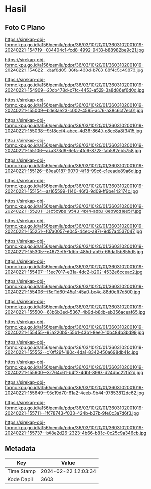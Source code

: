 # Hasil

## Foto C Plano

https://sirekap-obj-formc.kpu.go.id/a156/pemilu/pdpr/36/03/10/20/01/3603102001019-20240221-154719--034404c1-fcd8-4992-9433-b88982be9c21.jpg

https://sirekap-obj-formc.kpu.go.id/a156/pemilu/pdpr/36/03/10/20/01/3603102001019-20240221-154822--daaf8d05-36fa-430d-b788-88f4c5c49873.jpg

https://sirekap-obj-formc.kpu.go.id/a156/pemilu/pdpr/36/03/10/20/01/3603102001019-20240221-154909--20cb478d-c7fc-4453-a529-3a8d86ef6d0d.jpg

https://sirekap-obj-formc.kpu.go.id/a156/pemilu/pdpr/36/03/10/20/01/3603102001019-20240221-155009--bde3ae23-c002-4595-ac76-a38c6cf7ec01.jpg

https://sirekap-obj-formc.kpu.go.id/a156/pemilu/pdpr/36/03/10/20/01/3603102001019-20240221-155038--95f8ccf4-abce-4d36-8649-c8ec8a8f3415.jpg

https://sirekap-obj-formc.kpu.go.id/a156/pemilu/pdpr/36/03/10/20/01/3603102001019-20240221-155106--a4a373d9-6efa-4fc6-8728-fab582eb5758.jpg

https://sirekap-obj-formc.kpu.go.id/a156/pemilu/pdpr/36/03/10/20/01/3603102001019-20240221-155126--80ea0187-9070-4f18-99c6-c1eeade89a6d.jpg

https://sirekap-obj-formc.kpu.go.id/a156/pemilu/pdpr/36/03/10/20/01/3603102001019-20240221-155154--aa165599-1140-46f3-9d09-ff9be142174c.jpg

https://sirekap-obj-formc.kpu.go.id/a156/pemilu/pdpr/36/03/10/20/01/3603102001019-20240221-155201--3ec5c9b8-9543-4b14-adb0-8eb9cd1ee51f.jpg

https://sirekap-obj-formc.kpu.go.id/a156/pemilu/pdpr/36/03/10/20/01/3603102001019-20240221-155251--f07a0057-e0c5-44ec-a87e-9d57a4537047.jpg

https://sirekap-obj-formc.kpu.go.id/a156/pemilu/pdpr/36/03/10/20/01/3603102001019-20240221-155305--e4672ef5-1dbb-485d-ab9b-66daf5b855d5.jpg

https://sirekap-obj-formc.kpu.go.id/a156/pemilu/pdpr/36/03/10/20/01/3603102001019-20240221-155407--15ec7017-e31a-4dc2-b202-4532e6cceac2.jpg

https://sirekap-obj-formc.kpu.go.id/a156/pemilu/pdpr/36/03/10/20/01/3603102001019-20240221-155406--f8cf1d60-45a1-45a0-bc4c-88d0eff7d500.jpg

https://sirekap-obj-formc.kpu.go.id/a156/pemilu/pdpr/36/03/10/20/01/3603102001019-20240221-155500--68b6b3ed-5367-4b9d-b8db-eb356aceaf65.jpg

https://sirekap-obj-formc.kpu.go.id/a156/pemilu/pdpr/36/03/10/20/01/3603102001019-20240221-155455--95a220b5-55b1-43b1-8ee0-10b484b3bd99.jpg

https://sirekap-obj-formc.kpu.go.id/a156/pemilu/pdpr/36/03/10/20/01/3603102001019-20240221-155552--c10ff29f-180c-4da1-8342-f50a698db41c.jpg

https://sirekap-obj-formc.kpu.go.id/a156/pemilu/pdpr/36/03/10/20/01/3603102001019-20240221-155600--32764c61-b4f2-4dbf-8993-d24dbc22f52d.jpg

https://sirekap-obj-formc.kpu.go.id/a156/pemilu/pdpr/36/03/10/20/01/3603102001019-20240221-155649--98c19d70-61a2-4eeb-9b44-97853812dc62.jpg

https://sirekap-obj-formc.kpu.go.id/a156/pemilu/pdpr/36/03/10/20/01/3603102001019-20240221-155711--1f678743-f033-424b-b37b-9fe0c3a7d6f3.jpg

https://sirekap-obj-formc.kpu.go.id/a156/pemilu/pdpr/36/03/10/20/01/3603102001019-20240221-155737--b08e2d26-2323-4b66-b83c-0c25c9a346cb.jpg


## Metadata

| Key        | Value               |
| ---------- | ------------------- |
| Time Stamp | 2024-02-22 12:03:34 |
| Kode Dapil | 3603                |



